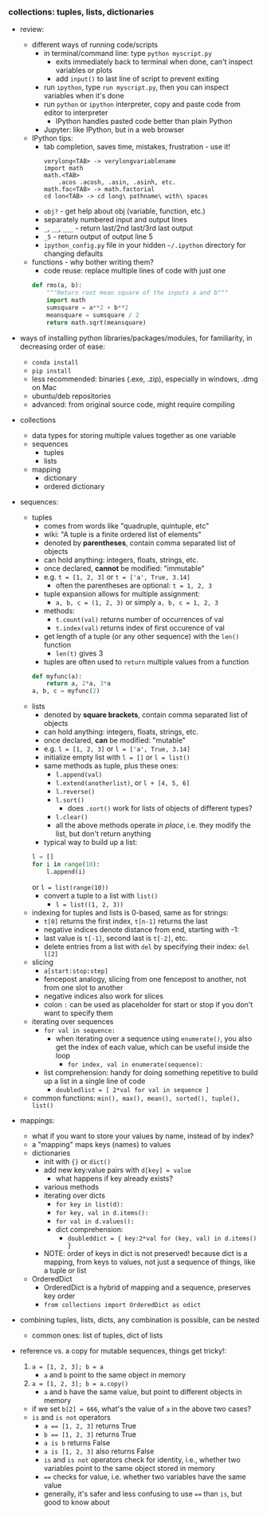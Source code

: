 ### collections: tuples, lists, dictionaries

- review:
    - different ways of running code/scripts
        - in terminal/command line: type `python myscript.py`
            - exits immediately back to terminal when done, can't inspect variables or plots
            - add `input()` to last line of script to prevent exiting
        - run `ipython`, type `run myscript.py`, then you can inspect variables when it's done
        - run `python` or `ipython` interpreter, copy and paste code from editor to interpreter
            - IPython handles pasted code better than plain Python
        - Jupyter: like IPython, but in a web browser
    - IPython tips:
        - tab completion, saves time, mistakes, frustration - use it!
            ```
            verylong<TAB> -> verylongvariablename
            import math
            math.<TAB>
                .acos .acosh, .asin, .asinh, etc.
            math.fac<TAB> -> math.factorial
            cd lon<TAB> -> cd long\ pathname\ with\ spaces
            ````
        - `obj?` - get help about obj (variable, function, etc.)
        - separately numbered input and output lines
        - `_`, `__`, `___` - return last/2nd last/3rd last output
        - `_5` - return output of output line 5
        - `ipython_config.py` file in your hidden `~/.ipython` directory for changing defaults
    - functions - why bother writing them?
        - code reuse: replace multiple lines of code with just one
        ```python
        def rms(a, b):
            """Return root mean square of the inputs a and b"""
            import math
            sumsquare = a**2 + b**2
            meansquare = sumsquare / 2
            return math.sqrt(meansquare)
        ````

- ways of installing python libraries/packages/modules, for familiarity, in decreasing order of ease:
    - `conda install`
    - `pip install`
    - less recommended: binaries (.exe, .zip), especially in windows, .dmg on Mac
    - ubuntu/deb repositories
    - advanced: from original source code, might require compiling

- collections
    - data types for storing multiple values together as one variable
    - sequences
        - tuples
        - lists
    - mapping
        - dictionary
        - ordered dictionary

- sequences:
    - tuples
        - comes from words like "quadruple, quintuple, etc"
        - wiki: "A tuple is a finite ordered list of elements"
        - denoted by **parentheses**, contain comma separated list of objects
        - can hold anything: integers, floats, strings, etc.
        - once declared, **cannot** be modified: "immutable"
        - e.g. `t = [1, 2, 3]` or `t = ['a', True, 3.14]`
            - often the parentheses are optional: `t = 1, 2, 3`
        - tuple expansion allows for multiple assignment:
            - `a, b, c = (1, 2, 3)` or simply `a, b, c = 1, 2, 3`
        - methods:
            - `t.count(val)` returns number of occurrences of val
            - `t.index(val)` returns index of first occurence of val
        - get length of a tuple (or any other sequence) with the `len()` function
            - `len(t)` gives 3
        - tuples are often used to `return` multiple values from a function
        ```python
        def myfunc(a):
            return a, 2*a, 3*a
        a, b, c = myfunc(2)
        ````
    - lists
        - denoted by **square brackets**, contain comma separated list of objects
        - can hold anything: integers, floats, strings, etc.
        - once declared, **can** be modified: "mutable"
        - e.g. `l = [1, 2, 3]` or `l = ['a', True, 3.14]`
        - initialize empty list with `l = []` or `l = list()`
        - same methods as tuple, plus these ones:
            - `l.append(val)`
            - `l.extend(anotherlist)`, or `l + [4, 5, 6]`
            - `l.reverse()`
            - `l.sort()`
                - does `.sort()` work for lists of objects of different types?
            - `l.clear()`
            - all the above methods operate *in place*, i.e. they modify the list, but don't return anything
        - typical way to build up a list:
        ```python
        l = []
        for i in range(10):
            l.append(i)
        ````
        or ```l = list(range(10))```
        - convert a tuple to a list with `list()`
            - `l = list((1, 2, 3))`
    - indexing for tuples and lists is 0-based, same as for strings:
        - `t[0]` returns the first index, `t[n-1]` returns the last
        - negative indices denote distance from end, starting with -1:
        - last value is `t[-1]`, second last is `t[-2]`, etc.
        - delete entries from a list with `del` by specifying their index: `del l[2]`
    - slicing
        - `a[start:stop:step]`
        - fencepost analogy, slicing from one fencepost to another, not from one slot to
        another
        - negative indices also work for slices
        - colon `:` can be used as placeholder for start or stop if you don't want to specify them
    - iterating over sequences
        - `for val in sequence:`
            - when iterating over a sequence using `enumerate()`, you also get the index of each value, which can be useful inside the loop
                - `for index, val in enumerate(sequence):`
        - list comprehension: handy for doing something repetitive to build up a list in a single line of code
            - `doubledlist = [ 2*val for val in sequence ]`
    - common functions: `min(), max(), mean(), sorted(), tuple(), list()`

- mappings:
    - what if you want to store your values by name, instead of by index?
    - a "mapping" maps keys (names) to values
    - dictionaries
        - init with `{}` or `dict()`
        - add new key:value pairs with `d[key] = value`
            - what happens if key already exists?
        - various methods
        - iterating over dicts
            - `for key in list(d):`
            - `for key, val in d.items():`
            - `for val in d.values():`
            - dict comprehension:
                - `doubleddict = { key:2*val for (key, val) in d.items() }`
        - NOTE: order of keys in dict is not preserved! because dict is a mapping, from keys to values, not just a sequence of things, like a tuple or list
    - OrderedDict
        - OrderedDict is a hybrid of mapping and a sequence, preserves key order
        - `from collections import OrderedDict as odict`

- combining tuples, lists, dicts, any combination is possible, can be nested
    - common ones: list of tuples, dict of lists

- reference vs. a copy for mutable sequences, things get tricky!:
    1. `a = [1, 2, 3]; b = a`
        - `a` and `b` point to the same object in memory
    2. `a = [1, 2, 3]; b = a.copy()`
        - `a` and `b` have the same value, but point to different objects in memory
    - if we set `b[2] = 666`, what's the value of `a` in the above two cases?
    - `is` and `is not` operators
        - `a == [1, 2, 3]` returns True
        - `b == [1, 2, 3]` returns True
        - `a is b` returns False
        - `a is [1, 2, 3]` also returns False
        - `is` and `is not` operators check for identity, i.e., whether two variables point to the same object stored in memory
        - `==` checks for value, i.e. whether two variables have the same value
        - generally, it's safer and less confusing to use `==` than `is`, but good to know about
